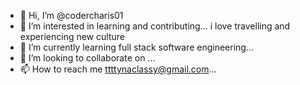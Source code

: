 - 👋 Hi, I’m @codercharis01
- 👀 I’m interested in learning and contributing... i love travelling and experiencing new culture
- 🌱 I’m currently learning full stack software engineering...
- 💞️ I’m looking to collaborate on ...
- 📫 How to reach me ttttynaclassy@gmail.com...

<!---
codercharis01/codercharis01 is a ✨ special ✨ repository because its `README.md` (this file) appears on your GitHub profile.
You can click the Preview link to take a look at your changes.
--->

